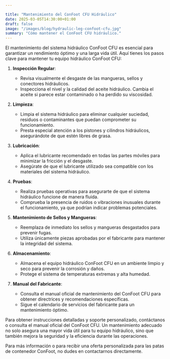 ```yaml
---

title: "Mantenimiento del ConFoot CFU Hidráulico"
date: 2025-03-05T14:30:00+01:00
draft: false
image: "/images/blog/hydraulic-leg-confoot-cfu.jpg"
summary: "Cómo mantener el ConFoot CFU hidráulico."
---
```


El mantenimiento del sistema hidráulico ConFoot CFU es esencial para garantizar un rendimiento óptimo y una larga vida útil. Aquí tienes los pasos clave para mantener tu equipo hidráulico ConFoot CFU:

1. **Inspección Regular**:
   - Revisa visualmente el desgaste de las mangueras, sellos y conectores hidráulicos.
   - Inspecciona el nivel y la calidad del aceite hidráulico. Cambia el aceite si parece estar contaminado o ha perdido su viscosidad.

2. **Limpieza**:
   - Limpia el sistema hidráulico para eliminar cualquier suciedad, residuos o contaminantes que puedan comprometer su funcionamiento.
   - Presta especial atención a los pistones y cilindros hidráulicos, asegurándote de que estén libres de grasa.

3. **Lubricación**:
   - Aplica el lubricante recomendado en todas las partes móviles para minimizar la fricción y el desgaste.
   - Asegúrate de que el lubricante utilizado sea compatible con los materiales del sistema hidráulico.

4. **Pruebas**:
   - Realiza pruebas operativas para asegurarte de que el sistema hidráulico funcione de manera fluida.
   - Comprueba la presencia de ruidos o vibraciones inusuales durante el funcionamiento, ya que podrían indicar problemas potenciales.

5. **Mantenimiento de Sellos y Mangueras**:
   - Reemplaza de inmediato los sellos y mangueras desgastados para prevenir fugas.
   - Utiliza únicamente piezas aprobadas por el fabricante para mantener la integridad del sistema.

6. **Almacenamiento**:
   - Almacena el equipo hidráulico ConFoot CFU en un ambiente limpio y seco para prevenir la corrosión y daños.
   - Protege el sistema de temperaturas extremas y alta humedad.

7. **Manual del Fabricante**:
   - Consulta el manual oficial de mantenimiento del ConFoot CFU para obtener directrices y recomendaciones específicas.
   - Sigue el calendario de servicios del fabricante para un mantenimiento óptimo.

Para obtener instrucciones detalladas y soporte personalizado, contáctanos o consulta el manual oficial del ConFoot CFU. Un mantenimiento adecuado no solo asegura una mayor vida útil para tu equipo hidráulico, sino que también mejora la seguridad y la eficiencia durante las operaciones.

Para más información o para recibir una oferta personalizada para las patas de contenedor ConFoot, no dudes en contactarnos directamente.